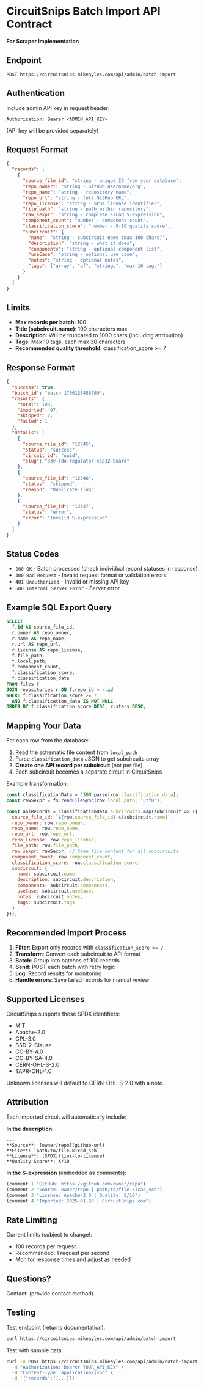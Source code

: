# CircuitSnips Batch Import API Contract

**For Scraper Implementation**

## Endpoint

```
POST https://circuitsnips.mikeayles.com/api/admin/batch-import
```

## Authentication

Include admin API key in request header:

```
Authorization: Bearer <ADMIN_API_KEY>
```

(API key will be provided separately)

## Request Format

```json
{
  "records": [
    {
      "source_file_id": "string - unique ID from your database",
      "repo_owner": "string - GitHub username/org",
      "repo_name": "string - repository name",
      "repo_url": "string - full GitHub URL",
      "repo_license": "string - SPDX license identifier",
      "file_path": "string - path within repository",
      "raw_sexpr": "string - complete KiCad S-expression",
      "component_count": "number - component count",
      "classification_score": "number - 0-10 quality score",
      "subcircuit": {
        "name": "string - subcircuit name (max 100 chars)",
        "description": "string - what it does",
        "components": "string - optional component list",
        "useCase": "string - optional use case",
        "notes": "string - optional notes",
        "tags": ["array", "of", "strings", "max 10 tags"]
      }
    }
  ]
}
```

## Limits

- **Max records per batch**: 100
- **Title (subcircuit.name)**: 100 characters max
- **Description**: Will be truncated to 1000 chars (including attribution)
- **Tags**: Max 10 tags, each max 30 characters
- **Recommended quality threshold**: classification_score >= 7

## Response Format

```json
{
  "success": true,
  "batch_id": "batch-1706123456789",
  "results": {
    "total": 100,
    "imported": 97,
    "skipped": 2,
    "failed": 1
  },
  "details": [
    {
      "source_file_id": "12345",
      "status": "success",
      "circuit_id": "uuid",
      "slug": "33v-ldo-regulator-esp32-board"
    },
    {
      "source_file_id": "12346",
      "status": "skipped",
      "reason": "Duplicate slug"
    },
    {
      "source_file_id": "12347",
      "status": "error",
      "error": "Invalid S-expression"
    }
  ]
}
```

## Status Codes

- `200 OK` - Batch processed (check individual record statuses in response)
- `400 Bad Request` - Invalid request format or validation errors
- `401 Unauthorized` - Invalid or missing API key
- `500 Internal Server Error` - Server error

## Example SQL Export Query

```sql
SELECT
  f.id AS source_file_id,
  r.owner AS repo_owner,
  r.name AS repo_name,
  r.url AS repo_url,
  r.license AS repo_license,
  f.file_path,
  f.local_path,
  f.component_count,
  f.classification_score,
  f.classification_data
FROM files f
JOIN repositories r ON f.repo_id = r.id
WHERE f.classification_score >= 7
  AND f.classification_data IS NOT NULL
ORDER BY f.classification_score DESC, r.stars DESC;
```

## Mapping Your Data

For each row from the database:

1. Read the schematic file content from `local_path`
2. Parse `classification_data` JSON to get subcircuits array
3. **Create one API record per subcircuit** (not per file)
4. Each subcircuit becomes a separate circuit in CircuitSnips

Example transformation:

```javascript
const classificationData = JSON.parse(row.classification_data);
const rawSexpr = fs.readFileSync(row.local_path, 'utf8');

const apiRecords = classificationData.subcircuits.map(subcircuit => ({
  source_file_id: `${row.source_file_id}-${subcircuit.name}`,
  repo_owner: row.repo_owner,
  repo_name: row.repo_name,
  repo_url: row.repo_url,
  repo_license: row.repo_license,
  file_path: row.file_path,
  raw_sexpr: rawSexpr, // Same file content for all subcircuits
  component_count: row.component_count,
  classification_score: row.classification_score,
  subcircuit: {
    name: subcircuit.name,
    description: subcircuit.description,
    components: subcircuit.components,
    useCase: subcircuit.useCase,
    notes: subcircuit.notes,
    tags: subcircuit.tags
  }
}));
```

## Recommended Import Process

1. **Filter**: Export only records with `classification_score >= 7`
2. **Transform**: Convert each subcircuit to API format
3. **Batch**: Group into batches of 100 records
4. **Send**: POST each batch with retry logic
5. **Log**: Record results for monitoring
6. **Handle errors**: Save failed records for manual review

## Supported Licenses

CircuitSnips supports these SPDX identifiers:
- MIT
- Apache-2.0
- GPL-3.0
- BSD-2-Clause
- CC-BY-4.0
- CC-BY-SA-4.0
- CERN-OHL-S-2.0
- TAPR-OHL-1.0

Unknown licenses will default to CERN-OHL-S-2.0 with a note.

## Attribution

Each imported circuit will automatically include:

**In the description**:
```
---
**Source**: [owner/repo](github-url)
**File**: `path/to/file.kicad_sch`
**License**: [SPDX](link-to-license)
**Quality Score**: X/10
```

**In the S-expression** (embedded as comments):
```scheme
(comment 1 "GitHub: https://github.com/owner/repo")
(comment 2 "Source: owner/repo | path/to/file.kicad_sch")
(comment 3 "License: Apache-2.0 | Quality: 8/10")
(comment 4 "Imported: 2025-01-20 | CircuitSnips.com")
```

## Rate Limiting

Current limits (subject to change):
- 100 records per request
- Recommended: 1 request per second
- Monitor response times and adjust as needed

## Questions?

Contact: (provide contact method)

## Testing

Test endpoint (returns documentation):
```bash
curl https://circuitsnips.mikeayles.com/api/admin/batch-import
```

Test with sample data:
```bash
curl -X POST https://circuitsnips.mikeayles.com/api/admin/batch-import \
  -H "Authorization: Bearer YOUR_API_KEY" \
  -H "Content-Type: application/json" \
  -d '{"records":[{...}]}'
```
